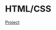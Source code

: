 # HTML/CSS
<a href="http://www.theodinproject.com/web-development-101/html-css?ref=lnav">Project</a>